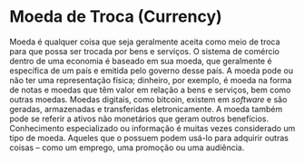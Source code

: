 # Moeda de Troca (Currency) 

Moeda é qualquer coisa que seja geralmente aceita como meio de troca para que possa ser trocada por bens e serviços. O sistema de comércio dentro de uma economia é baseado em sua moeda, que geralmente é específica de um país e emitida pelo governo desse país. A moeda pode ou não ter uma representação física; dinheiro, por exemplo, é moeda na forma de notas e moedas que têm valor em relação a bens e serviços, bem como outras moedas. Moedas digitais, como bitcoin, existem em _software_ e são geradas, armazenadas e transferidas eletronicamente. A moeda também pode se referir a ativos não monetários que geram outros benefícios. Conhecimento especializado ou informação é muitas vezes considerado um tipo de moeda. Aqueles que o possuem podem usá-lo para adquirir outras coisas – como um emprego, uma promoção ou uma audiência.
